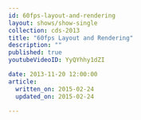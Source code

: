 ```yaml
---
id: 60fps-layout-and-rendering
layout: shows/show-single
collection: cds-2013
title: "60fps Layout and Rendering"
description: ""
published: true
youtubeVideoID: YyQYhhy1dZI

date: 2013-11-20 12:00:00
article:
  written_on: 2015-02-24
  updated_on: 2015-02-24

---
```

